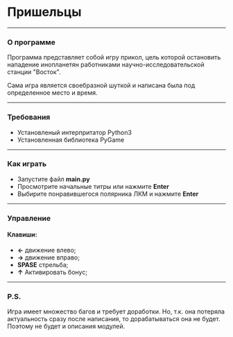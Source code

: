 # Пришельцы
---
### О программе
Программа представляет собой игру прикол, цель которой остановить нападение инопланетян работниками научно-исследовательской станции "Восток".


Сама игра является своебразной шуткой и написана была под определенное место и время. 
___
### Требования

- Установленый интерпритатор Python3
- Установленная библиотека PyGame
___
### Как играть
- Запустите файл **main\.py**
- Просмотрите начальные титры или нажмите **Enter**
- Выбирите понравившегося полярника ЛКМ и нажмите **Enter**
___
### Управление
#### Клавиши:
- **←** движение влево;
- **→** движение вправо;
- **SPASE** стрельба;
- **↑** Активировать бонус;


___
### P.S.
Игра имеет множество багов и требует доработки. Но, т.к. она потеряла актуальность сразу после написания, то дорабатываться она не будет. Поэтому не будет и описания модулей.







